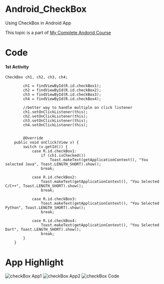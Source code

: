 # Android_CheckBox
Using CheckBox in Android App

This topic is a part of [My Complete Andorid Course](https://github.com/ananddasani/Android_Apps)

# Code

#### 1st Activity 
```
CheckBox ch1, ch2, ch3, ch4;

        ch1 = findViewById(R.id.checkBox1);
        ch2 = findViewById(R.id.checkBox2);
        ch3 = findViewById(R.id.checkBox3);
        ch4 = findViewById(R.id.checkBox4);

        //better way to handle multiple on click listener
        ch1.setOnClickListener(this);
        ch2.setOnClickListener(this);
        ch3.setOnClickListener(this);
        ch4.setOnClickListener(this);
        
        
        @Override
    public void onClick(View v) {
        switch (v.getId()) {
            case R.id.checkBox1:
                if (ch1.isChecked())
                    Toast.makeText(getApplicationContext(), "You selected Java", Toast.LENGTH_SHORT).show();
                break;

            case R.id.checkBox2:
                Toast.makeText(getApplicationContext(), "You Selected C/C++", Toast.LENGTH_SHORT).show();
                break;

            case R.id.checkBox3:
                Toast.makeText(getApplicationContext(), "You Selected Python", Toast.LENGTH_SHORT).show();
                break;

            case R.id.checkBox4:
                Toast.makeText(getApplicationContext(), "You Selected Dart", Toast.LENGTH_SHORT).show();
                break;
        }
    }
```

# App Highlight

![checkBox App1](https://user-images.githubusercontent.com/74413402/192092749-461ab8b6-997c-4e92-adb5-57190cd2b43d.png)
![checkBox App2](https://user-images.githubusercontent.com/74413402/192092750-fe95906f-562f-4e58-97a9-706be800ed5d.png)
![checkBox Code](https://user-images.githubusercontent.com/74413402/192092752-9ca22103-9534-4248-a73c-d019a5d004c6.png)
